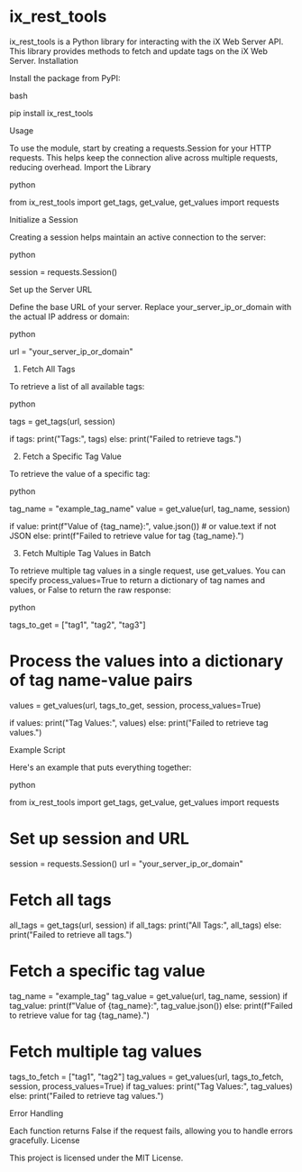 # ix_rest_tools
ix_rest_tools is a Python library for interacting with the iX Web Server API. This library provides methods to fetch and update tags on the iX Web Server.
Installation

Install the package from PyPI:

bash

pip install ix_rest_tools

Usage

To use the module, start by creating a requests.Session for your HTTP requests. This helps keep the connection alive across multiple requests, reducing overhead.
Import the Library

python

from ix_rest_tools import get_tags, get_value, get_values
import requests

Initialize a Session

Creating a session helps maintain an active connection to the server:

python

session = requests.Session()

Set up the Server URL

Define the base URL of your server. Replace your_server_ip_or_domain with the actual IP address or domain:

python

url = "your_server_ip_or_domain"

1. Fetch All Tags

To retrieve a list of all available tags:

python

tags = get_tags(url, session)

if tags:
    print("Tags:", tags)
else:
    print("Failed to retrieve tags.")

2. Fetch a Specific Tag Value

To retrieve the value of a specific tag:

python

tag_name = "example_tag_name"
value = get_value(url, tag_name, session)

if value:
    print(f"Value of {tag_name}:", value.json())  # or value.text if not JSON
else:
    print(f"Failed to retrieve value for tag {tag_name}.")

3. Fetch Multiple Tag Values in Batch

To retrieve multiple tag values in a single request, use get_values. You can specify process_values=True to return a dictionary of tag names and values, or False to return the raw response:

python

tags_to_get = ["tag1", "tag2", "tag3"]

# Process the values into a dictionary of tag name-value pairs
values = get_values(url, tags_to_get, session, process_values=True)

if values:
    print("Tag Values:", values)
else:
    print("Failed to retrieve tag values.")

Example Script

Here's an example that puts everything together:

python

from ix_rest_tools import get_tags, get_value, get_values
import requests

# Set up session and URL
session = requests.Session()
url = "your_server_ip_or_domain"

# Fetch all tags
all_tags = get_tags(url, session)
if all_tags:
    print("All Tags:", all_tags)
else:
    print("Failed to retrieve all tags.")

# Fetch a specific tag value
tag_name = "example_tag"
tag_value = get_value(url, tag_name, session)
if tag_value:
    print(f"Value of {tag_name}:", tag_value.json())
else:
    print(f"Failed to retrieve value for tag {tag_name}.")

# Fetch multiple tag values
tags_to_fetch = ["tag1", "tag2"]
tag_values = get_values(url, tags_to_fetch, session, process_values=True)
if tag_values:
    print("Tag Values:", tag_values)
else:
    print("Failed to retrieve tag values.")

Error Handling

Each function returns False if the request fails, allowing you to handle errors gracefully.
License

This project is licensed under the MIT License.

